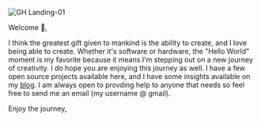 ![GH Landing-01](https://user-images.githubusercontent.com/2280384/164542368-efb70c31-545e-4dc8-a28b-fad003070694.svg)

Welcome 👋,

I think the greatest gift given to mankind is the ability to create, and I love being able to create. Whether it's software or hardware, the "Hello World" moment is my favorite because it means I'm stepping out on a new journey of creativity. I do hope you are enjoying this journey as well. I have a few open source projects available here, and I have some insights available on my [blog](https://zachcardoza.com). I am always open to provding help to anyone that needs so feel free to send me an email (my username @ gmail).

Enjoy the journey,
